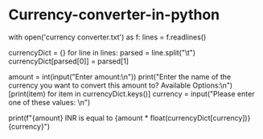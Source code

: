 # Currency-converter-in-python

with open('currency converter.txt') as f:
    lines = f.readlines()

currencyDict = {}
for line in lines:
    parsed = line.split("\t")
    currencyDict[parsed[0]] = parsed[1]

amount = int(input("Enter amount:\n"))
print("Enter the name of the currency you want to convert this amount to? Available Options:\n")
[print(item) for item in currencyDict.keys()]
currency = input("Please enter one of these values: \n")

print(f"{amount} INR is equal to {amount * float(currencyDict[currency])} {currency}")
